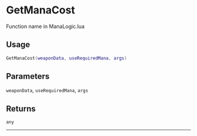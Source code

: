 # GetManaCost
Function name in ManaLogic.lua
## Usage
```lua
GetManaCost(weaponData, useRequiredMana, args)
```
## Parameters
`weaponData`, `useRequiredMana`, `args`
## Returns
`any`

---